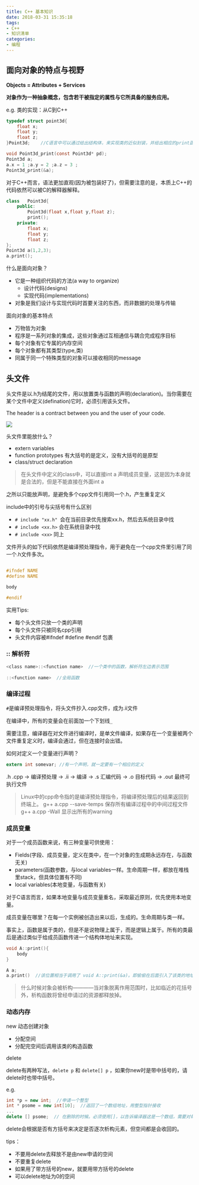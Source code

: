 ```yaml
---
title: C++ 基本知识
date: 2018-03-31 15:35:18
tags:
- C++
- 知识清单
categories:
- 编程
---
```


## 面向对象的特点与视野


**Objects = Attributes + Services**

**对象作为一种抽象概念，包含若干被指定的属性与它所具备的服务应用。**

<!--more-->

e.g. 类的实现：从C到C++

```c
typedef struct point3d{
    float x;
    float y;
    float z;
}Point3d;    //C语言中可以通过给出结构体，来实现类的近似封装，并给出相应的print函数对结构体进行操作

void Point3d_print(const Point3d* pd);
Point3d a;
a.x = 1 ;a.y = 2 ;a.z = 3 ;
Point3d_print(&a);
```

对于C++而言，语法更加直观(因为被包装好了)，但需要注意的是，本质上C++的代码依然可以被C的解释器解释。

```c++
class   Point3d{
    public:
        Point3d(float x,float y,float z);
        print();
    private:
        float x;
        float y;
        float z;
};
Point3d a(1,2,3);
a.print();
```


什么是面向对象？

- 它是一种组织代码的方法(a way to organize)
    - 设计代码(designs)
    - 实现代码(implementations)
- 对象是我们设计与实现代码时首要关注的东西，而非数据的处理与传输

面向对象的基本特点

- 万物皆为对象
- 程序是一系列对象的集成，这些对象通过互相通信与耦合完成程序目标
- 每个对象有它专属的内存空间
- 每个对象都有其类型(type,类)
- 同属于同一个特殊类型的对象可以接收相同的message


## 头文件

头文件是以.h为结尾的文件，用以放置类与函数的声明(declaration)。当你需要在某个文件中定义(defination)它时，必须引用该头文件。

The header is a contract between you and the user of your code.

![](ii.png)

头文件里能放什么？

- extern variables
- function prototypes 有大括号的是定义，没有大括号的是原型
- class/struct declaration

>在头文件中定义的class中，可以直接int a 声明成员变量，这是因为本身就是合法的，但是不能直接在外面int a 

之所以只能放声明，是避免多个cpp文件引用同一个.h，产生重复定义

include中的引号与尖括号有什么区别

- `# include "xx.h" `会在当前目录优先搜索xx.h，然后去系统目录中找
- `# include <xx.h>` 会在系统目录中找
- `# include <xx>` 同上

文件开头的如下代码依然是编译预处理指令，用于避免在一个cpp文件里引用了同一个.h文件多次。

```c

#ifndef NAME
#define NAME

body

#endif

```

实用Tips:

- 每个头文件只放一个类的声明
- 每个头文件只被同名cpp引用
- 头文件内容被#ifndef #define #endif 包裹

### :: 解析符

```c
<class name>::<function name>  //一个类中的函数，解析符左边表示范围
 
::<function name>  //全局函数

```

### 编译过程

`#`是编译预处理指令，将头文件抄入.cpp文件，成为.ii文件

在编译中，所有的变量会在前面加一个下划线`_`

需要注意，编译器在对文件进行编译时，是单文件编译，如果存在一个变量被两个文件重复定义时，编译会通过，但在连接时会出错。

如何对定义一个变量进行声明？

```c
extern int somevar; //有一个声明，就一定要有一个相应的定义
```

.h .cpp -> 编译预处理 -> .ii -> 编译 -> .s 汇编代码 -> .o 目标代码 -> .out 最终可执行文件

> Linux中的cpp命令指的是编译预处理指令，将编译预处理后的结果返回到终端上。
> g++ a.cpp --save-temps  保存所有编译过程中的中间过程文件
> g++ a.cpp -Wall 显示出所有的warning
> 

### 成员变量

对于一个成员函数来说，有三种变量可供使用：

- Fields(字段、成员变量，定义在类中，在一个对象的生成期永远存在，与函数无关)
- parameters(函数参数，与local variables一样。生命周期一样，都放在堆栈里stack，但具体位置有不同)
- local variables(本地变量，与函数有关)

对于C语言而言，如果本地变量与成员变量重名，采取最近原则，优先使用本地变量。

成员变量在哪里？在每一个实例被创造出来以后，生成的。生命周期与类一样。

事实上，函数是属于类的，但是不是说物理上属于，而是逻辑上属于。所有的类最后是通过类似于给成员函数传进一个结构体地址来实现。

```c
void A::print(){
    body
}

A a;
a.print()  //该位置相当于调用了 void A::print(&a)。即偷偷在后面引入了该类的地址指针。

```

> 什么时候对象会被析构————当对象脱离作用范围时，比如临近的花括号外，析构函数将曾经申请过的资源都释放掉。

### 动态内存

new 动态创建对象

- 分配空间
- 分配完空间后调用该类的构造函数

delete 

delete有两种写法，`delete p` 和 `delete[] p` ，如果你new时是带中括号的，请delete时也带中括号。

e.g.
```c++
int *p = new int;  //申请一个整型
int * psome = new int[10];  //返回了一个数组地址，用整型指针接收
...
delete [] psome;  // 在删除的时候。必须使用[]，以告诉编译器这是一个数组，需要对每一个元素执行析构，再总体析构，否则就只会析构第一个元素

```

delete会根据是否有方括号来决定是否逐次析构元素，但空间都是会收回的。

tips：

- 不要用delete去释放不是由new申请的空间
- 不要重复delete
- 如果用了带方括号的new，就要用带方括号的delete
- 可以delete地址为0的空间





